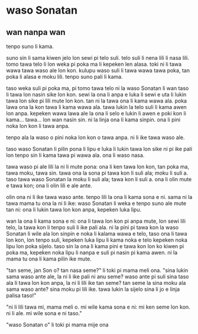 # waso Sonatan

## wan nanpa wan

tenpo suno li kama.

suno sin li sama kiwen jelo lon sewi pi telo suli. telo suli li nena lili li nasa lili.
tomo tawa telo li lon weka pi poka ma li kepeken len alasa.
toki ni li tawa wawa tawa waso ale lon kon. kulupu waso suli li tawa wawa tawa poka, tan poka li alasa e moku lili.
tenpo suno pali li kama.

taso weka suli pi poka ma, pi tomo tawa telo ni la waso Sonatan li wan taso li tawa lon nasin sike lon kon.
sewi la ona li anpa e luka li sewi e uta li lukin tawa lon sike pi lili mute lon kon.
tan ni la tawa ona li kama wawa ala. poka lawa ona la kon tawa li kama wawa ala.
tawa lukin la telo suli li kama awen lon anpa.
kepeken wawa lawa ale la ona li selo e lukin li awen e poki kon li kama... tawa... lon wan nasin sin. ni la linja ona li kama sinpin. ona li pini noka lon kon li tawa anpa.

tenpo ala la waso o pini noka lon kon o tawa anpa. ni li ike tawa waso ale.

taso waso Sonatan li pilin pona li lipu e luka li lukin tawa lon sike ni pi ike pali lon tenpo sin li kama tawa pi wawa ala. ona li waso nasa.

tawa waso pi ale lili la ni li mute pona: ona li ken tawa lon kon, tan poka ma, tawa moku, tawa sin.
tawa ona la sona pi tawa kon li suli ala; moku li suli a.
taso tawa waso Sonatan la moku li suli ala; tawa kon li suli a. ona li olin mute e tawa kon; ona li olin lili e ale ante.

olin ona ni li ike tawa waso ante. tenpo lili la ona li kama sona e ni.
sama ni la tawa mama tu ona la ni li ike: waso Sonatan li weka e tenpo suno ale mute tan ni: ona li lukin tawa lon kon anpa, kepeken luka lipu.

wan la ona li kama sona e ni: ona li tawa lon kon pi anpa mute, lon sewi lili telo, la tawa kon li tenpo suli li ike pali ala.
ni la pini pi tawa kon la waso Sonatan li wile ala lon sinpin e noka li kalama wawa e telo,
taso ona li tawa lon kon, lon tenpo suli, kepeken luka lipu li kama noka e telo kepeken noka lipu lon poka sijelo. taso sin la ona li kama pini e tawa kon lon ko kiwen pi poka ma, kepeken noka lipu li nanpa e suli pi nasin pi kama awen. ni la mama tu ona li kama pilin ike mute.

"tan seme, jan Son o? tan nasa seme?" li toki pi mama meli ona.
"sina lukin sama waso ante ale, la ni li ike pali ni anu seme?
waso ante pi suli sina taso ala li tawa lon kon anpa, la ni li lili ike tan seme?
tan seme la sina moku ala sama waso ante?
sina moku pi lili ike.
tawa lukin la sijelo sina li jo e linja palisa taso!"

"ni li lili tawa mi, mama meli o.
mi wile kama sona e ni: mi ken seme lon kon.
ni li ale.
mi wile sona e ni taso."

"waso Sonatan o" li toki pi mama mije ona